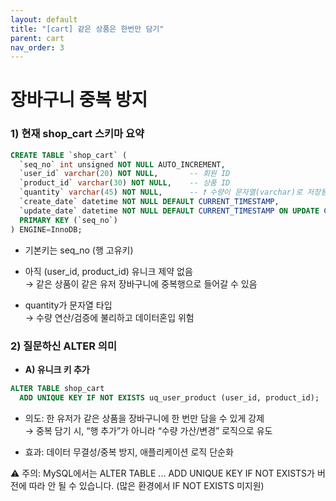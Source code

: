 ```yaml
---
layout: default
title: "[cart] 같은 상품은 한번만 담기"
parent: cart
nav_order: 3
---
```


# 장바구니 중복 방지

### 1) 현재 shop_cart 스키마 요약
```sql
CREATE TABLE `shop_cart` (
  `seq_no` int unsigned NOT NULL AUTO_INCREMENT,
  `user_id` varchar(20) NOT NULL,       -- 회원 ID
  `product_id` varchar(30) NOT NULL,    -- 상품 ID
  `quantity` varchar(45) NOT NULL,      -- ❗ 수량이 문자열(varchar)로 저장됨
  `create_date` datetime NOT NULL DEFAULT CURRENT_TIMESTAMP,
  `update_date` datetime NOT NULL DEFAULT CURRENT_TIMESTAMP ON UPDATE CURRENT_TIMESTAMP,
  PRIMARY KEY (`seq_no`)
) ENGINE=InnoDB;
```


* 기본키는 seq_no (행 고유키)

* 아직 (user_id, product_id) 유니크 제약 없음   
  → 같은 상품이 같은 유저 장바구니에 중복행으로 들어갈 수 있음

* quantity가 문자열 타입   
  → 수량 연산/검증에 불리하고 데이터혼입 위험

### 2) 질문하신 ALTER 의미
  - **A) 유니크 키 추가**  
```sql
ALTER TABLE shop_cart
  ADD UNIQUE KEY IF NOT EXISTS uq_user_product (user_id, product_id);
```


* 의도: 한 유저가 같은 상품을 장바구니에 한 번만 담을 수 있게 강제  
→ 중복 담기 시, “행 추가”가 아니라 “수량 가산/변경” 로직으로 유도

* 효과: 데이터 무결성/중복 방지, 애플리케이션 로직 단순화

⚠️ 주의: MySQL에서는 ALTER TABLE ... ADD UNIQUE KEY IF NOT EXISTS가 버전에 따라 안 될 수 있습니다.   (많은 환경에서 IF NOT EXISTS 미지원)
